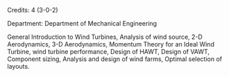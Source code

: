 Credits: 4 (3-0-2)

Department: Department of Mechanical Engineering

General Introduction to Wind Turbines, Analysis of wind source, 2-D Aerodynamics, 3-D Aerodynamics, Momentum Theory for an Ideal Wind Turbine, wind turbine performance, Design of HAWT, Design of VAWT, Component sizing, Analysis and design of wind farms, Optimal selection of layouts.